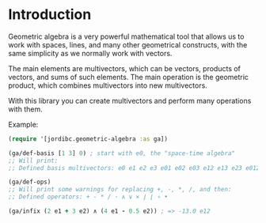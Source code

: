 # Introduction

Geometric algebra is a very powerful mathematical tool that allows us
to work with spaces, lines, and many other geometrical constructs,
with the same simplicity as we normally work with vectors.

The main elements are multivectors, which can be vectors, products of
vectors, and sums of such elements. The main operation is the
geometric product, which combines multivectors into new multivectors.

With this library you can create multivectors and perform many
operations with them.

Example:

```clojure
(require '[jordibc.geometric-algebra :as ga])

(ga/def-basis [1 3] 0) ; start with e0, the "space-time algebra"
;; Will print:
;; Defined basis multivectors: e0 e1 e2 e3 e01 e02 e03 e12 e13 e23 e012 e013 e023 e123 e0123

(ga/def-ops)
;; Will print some warnings for replacing +, -, *, /, and then:
;; Defined operators: + - * / · ∧ ∨ × ⌋ ⌊ ∘ •

(ga/infix (2 e1 + 3 e2) ∧ (4 e1 - 0.5 e2)) ; => -13.0 e12
```
